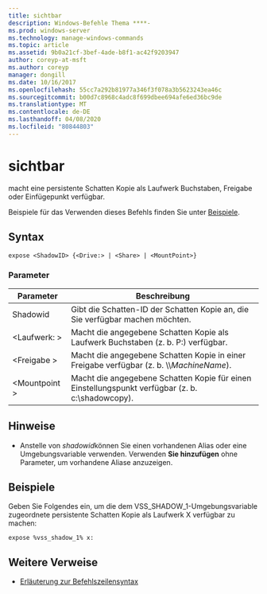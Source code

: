 ```yaml
---
title: sichtbar
description: Windows-Befehle Thema ****-
ms.prod: windows-server
ms.technology: manage-windows-commands
ms.topic: article
ms.assetid: 9b0a21cf-3bef-4ade-b8f1-ac42f9203947
author: coreyp-at-msft
ms.author: coreyp
manager: dongill
ms.date: 10/16/2017
ms.openlocfilehash: 55cc7a292b81977a346f3f078a3b5623243ea46c
ms.sourcegitcommit: b00d7c8968c4adc8f699dbee694afe6ed36bc9de
ms.translationtype: MT
ms.contentlocale: de-DE
ms.lasthandoff: 04/08/2020
ms.locfileid: "80844803"
---
```

# <a name="expose"></a>sichtbar



macht eine persistente Schatten Kopie als Laufwerk Buchstaben, Freigabe oder Einfügepunkt verfügbar.

Beispiele für das Verwenden dieses Befehls finden Sie unter [Beispiele](#BKMK_examples).

## <a name="syntax"></a>Syntax

```
expose <ShadowID> {<Drive:> | <Share> | <MountPoint>}
```

### <a name="parameters"></a>Parameter

|Parameter|Beschreibung|
|---------|-----------|
|Shadowid|Gibt die Schatten-ID der Schatten Kopie an, die Sie verfügbar machen möchten.|
|\<Laufwerk: >|Macht die angegebene Schatten Kopie als Laufwerk Buchstaben (z. b. P:) verfügbar.|
|\<Freigabe >|Macht die angegebene Schatten Kopie in einer Freigabe verfügbar (z. b. \\\\*MachineName*\).|
|\<Mountpoint >|Macht die angegebene Schatten Kopie für einen Einstellungspunkt verfügbar (z. b. c:\shadowcopy\).|

## <a name="remarks"></a>Hinweise

-   Anstelle von *shadowid*können Sie einen vorhandenen Alias oder eine Umgebungsvariable verwenden. Verwenden **Sie hinzufügen** ohne Parameter, um vorhandene Aliase anzuzeigen.

## <a name="examples"></a><a name=BKMK_examples></a>Beispiele

Geben Sie Folgendes ein, um die dem VSS_SHADOW_1-Umgebungsvariable zugeordnete persistente Schatten Kopie als Laufwerk X verfügbar zu machen:
```
expose %vss_shadow_1% x:
```

## <a name="additional-references"></a>Weitere Verweise

- [Erläuterung zur Befehlszeilensyntax](command-line-syntax-key.md)